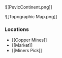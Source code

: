![[PevicContinent.png]]

![[Topographic Map.png]]

### Locations

- [[Copper Mines]]
- [[Market]]
- [[Miners Pick]]